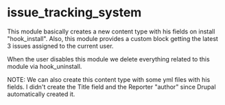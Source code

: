 # issue_tracking_system

This module basically creates a new content type with his fields on install "hook_install".
Also, this module provides a custom block getting the latest 3 issues assigned to the current user.

When the user disables this module we delete everything related to this module via hook_uninstall.

NOTE: We can also create this content type with some yml files with his fields.
I didn't create the Title field and the Reporter "author" since Drupal automatically created it. 
